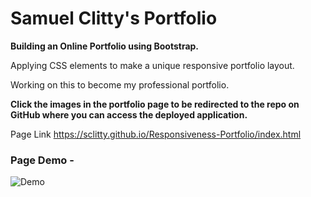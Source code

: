 # Samuel Clitty's Portfolio

**Building an Online Portfolio using Bootstrap.**

Applying CSS elements to make a unique responsive portfolio layout. 

Working on this to become my professional portfolio.

**Click the images in the portfolio page to be redirected to the repo on GitHub where you can access the deployed application.**

Page Link
    https://sclitty.github.io/Responsiveness-Portfolio/index.html
 

### Page Demo - 
![Demo](images/Demo.gif)





